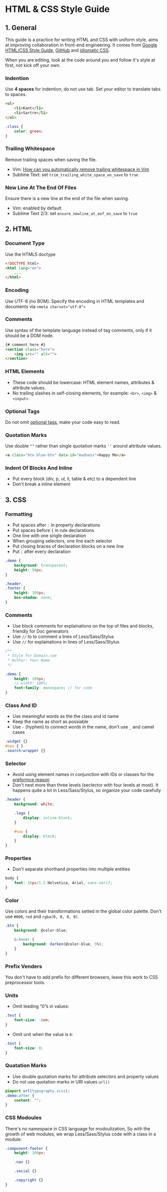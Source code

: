 # HTML & CSS Style Guide

## 1. General

This guide is a practice for writing HTML and CSS with uniform style, aims at improving collaboration in front-end engineering. It comes from [Google HTML/CSS Style Guide](https://google-styleguide.googlecode.com/svn/trunk/htmlcssguide.xml#CSS_Style_Rules), [GitHub](http://primercss.io/guidelines/) and [idiomatic CSS](https://github.com/necolas/idiomatic-css).

When you are editing, look at the code around you and follow it's style at first, not kick off your own.

### Indention

Use **4 spaces** for indention, do not use tab. Set your editor to translate tabs to spaces.

```html
<ul>
    <li>Kant</li>
    <li>Sartre</li>
</ul>
```
```css
.class {
    color: green;
}
```

### Trailing Whitespace

Remove trailing spaces when saving the file.

- Vim: [How can you automatically remove trailing whitespace in Vim](http://stackoverflow.com/questions/356126/how-can-you-automatically-remove-trailing-whitespace-in-vim)
- Sublime Text: set `trim_trailing_white_space_on_save` to `true`

### New Line At The End Of Files

Ensure there is a new line at the end of the file when saving.

- Vim: enabled by default
- Sublime Text 2/3: set `ensure_newline_at_eof_on_save` to `true`

## 2. HTML

### Document Type
Use the HTML5 doctype

```html
<!DOCTYPE html>
<html lang="en">
    ...
</html>
```

### Encoding

Use UTF-8 (no BOM). Specify the encoding in HTML templates and documents via `<meta charset="utf-8">`

### Comments

Use syntax of the template language instead of tag comments, only if it should be a DOM node.

```html
{# comment here #}
<section class="hero">
    <img src="" alt="">
</section>
```

### HTML Elements

- These code should be lowercase:  HTML element names, attributes & attribute values.
- No trailing slashes in self-closing elements, for example: `<br>`, `<img>` & `<input>`.

### Optional Tags

Do not omit [optional tags](http://www.whatwg.org/specs/web-apps/current-work/multipage/syntax.html#syntax-tag-omission), make your code easy to read.

### Quotation Marks

Use double `""` rather than single quotation marks `''` around attribute values.

```html
<a class="btn blue-btn" data-id="madness">Happy Me</a>
```

### Indent Of Blocks And Inline

- Put every block (div, p, ul, li, table & etc) to a dependent line
- Don't break a inline element

## 3. CSS

### Formatting

- Put spaces after `:` in property declarations
- Put spaces before `{` in rule declarations
- One line with one single deslaration
- When grouping selectors, one line each selector
- Put closing braces of declaration blocks on a new line
- Put `;` after every declaration

```scss
.demo {
    background: transparent;
    height: 50px;
}

.header,
.footer {
    height: 100px;
    box-shadow: none;
}
```

### Comments

- Use block comments for explainations on the top of files and blocks, friendly for Doc generators
- Use `//` to to comment a lines of Less/Sass/Stylus
- Use `//` for explainations in lines of Less/Sass/Stylus

```scss
/**
 * Style for Domain.com
 * Author: Your Name
 */

.demo {
    height: 100px;
    // width: 100%;
    font-family: monospace; // for code
}
```

### Class And ID

- Use meaningful words as the the class and id name
- Keep the name as short as possiable
- Use `-` (hyphen) to connect words in the name, don't use `_` and camel cases

```scss
.widget {}
#nav { }
.search-wrapper {}
```

### Selector

- Avoid using element names in conjunction with IDs or classes for the [preformce reason](http://www.stevesouders.com/blog/2009/06/18/simplifying-css-selectors/)
- Don't nest more than three levels (seclector with four levels at most). It happens quite a lot in Less/Sass/Stylus, so organize your code carefully

```scss
.header {
    background: white;

    .logo {
        display: inline-block;
    }

    #nav {
        display: block;
    }
}
```

### Properties

- Don't separate shorthand properties into multiple entities

```scss
body {
    font: 16px/1.5 Helvetica, Arial, sans-serif;
}
```

### Color

Use colors and their transformations setted in the global color palette. Don't use `#000`, `red` and `rgba(0, 0, 0, 0)`.

```scss
.btn {
    background: @color-blue;

    &:hover {
        background: darken(@color-blue, 5%);
    }
}
```

### Prefix Venders

You don't have to add prefix for different browsers, leave this work to CSS preprocessor tools.

### Units

- Omit leading “0”s in values:

```scss
.test {
    font-size: .8em;
}
```

- Omit unit when the value is `0`:

```scss
.test {
    font-size: 0;
}
```

### Quatation Marks

- Use double quotation marks for attribute selectors and property values
- Do not use quotation marks in URI values `url()`

```scss
@import url(typography.scss);
.demo:after {
    content: "";
}
```

### CSS Modoules

There's no namespace in CSS language for modoulization, So with the growth of web modules, we wrap Less/Sass/Stylus code with a class in a module:

```scss
.component-footer {
    height: 100px;

    .nav {}

    .social {}

    .copyright {}
}
```
